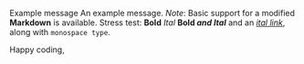 Example message
An example message.
*Note*: Basic support for a modified **Markdown** is available.
Stress test: **Bold** *Ital* **Bold *and Ital*** and an *[ital link](https://youtu.be/dQw4w9WgXcQ)*, along with `monospace type`.

Happy coding,<fsig>
